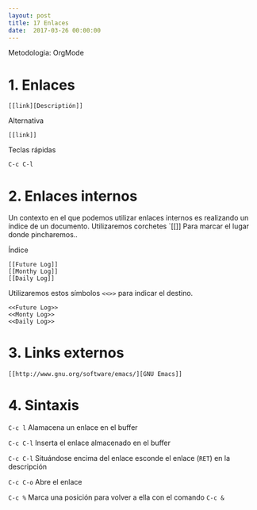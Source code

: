 ```yaml
---
layout: post
title: 17 Enlaces
date:  2017-03-26 00:00:00
---
```


Metodologia: OrgMode


# 1. Enlaces

```
[[link][Descriptión]]
```

Alternativa

```
[[link]]
```

Teclas rápidas

```
C-c C-l
```

# 2. Enlaces internos

Un contexto en el que podemos utilizar enlaces internos es realizando un índice de un documento. Utilizaremos corchetes `[[]] Para marcar el lugar donde pincharemos..

Índice

```
[[Future Log]]
[[Monthy Log]]
[[Daily Log]]
```

Utilizaremos estos símbolos `<<>>` para indicar el destino.

```
<<Future Log>>
<<Monty Log>>
<<Daily Log>>
```

# 3. Links externos

```
[[http://www.gnu.org/software/emacs/][GNU Emacs]]
```

# 4. Sintaxis

`C-c l` Alamacena un enlace en el buffer

`C-c C-l` Inserta el enlace almacenado en el buffer

`C-c C-l` Situándose encima del enlace esconde el enlace (`RET`) en la descripción

`C-c C-o` Abre el enlace

`C-c %` Marca una posición para volver a ella con el comando `C-c &`
